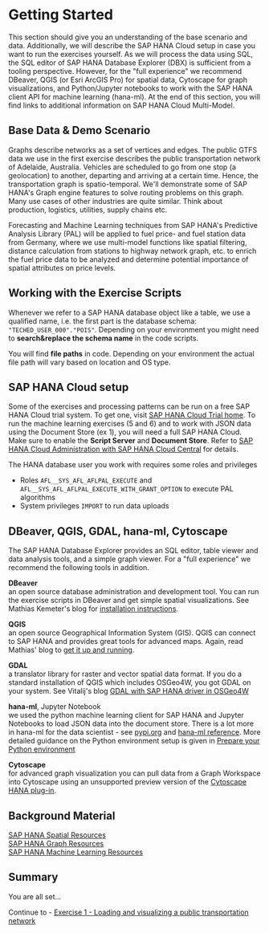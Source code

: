 # Getting Started

This section should give you an understanding of the base scenario and data. Additionally, we will describe the SAP HANA Cloud setup in case you want to run the exercises yourself. As we will process the data using SQL, the SQL editor of SAP HANA Database Explorer (DBX) is sufficient from a tooling perspective. However, for the "full experience" we recommend DBeaver, QGIS (or Esri ArcGIS Pro) for spatial data, Cytoscape for graph visualizations, and Python/Jupyter notebooks to work with the SAP HANA client API for machine learning (hana-ml). At the end of this section, you will find links to additional information on SAP HANA Cloud Multi-Model.

## Base Data & Demo Scenario<a name="subex1"></a>

Graphs describe networks as a set of vertices and edges. The public GTFS data we use in the first exercise describes the public transportation network of Adelaide, Australia. Vehicles are scheduled to go from one stop (a geolocation) to another, departing and arriving at a certain time. Hence, the transportation graph is spatio-temporal. We'll demonstrate some of SAP HANA's Graph engine features to solve routing problems on this graph. Many use cases of other industries are quite similar. Think about production, logistics, utilities, supply chains etc.  

Forecasting and Machine Learning techniques from SAP HANA's Predictive Analysis Library (PAL) will be applied to fuel price- and fuel station data from Germany, where we use multi-model functions like spatial filtering, distance calculation from stations to highway network graph, etc. to enrich the fuel price data to be analyzed and determine potential importance of spatial attributes on price levels.


## Working with the Exercise Scripts

Whenever we refer to a SAP HANA database object like a table, we use a qualified name, i.e. the first part is the database schema: `"TECHED_USER_000"."POIS"`. Depending on your environment you might need to **search&replace the schema name** in the code scripts.

You will find **file paths** in code. Depending on your environment the actual file path will vary based on location and OS type.

## SAP HANA Cloud setup<a name="subex2"></a>

Some of the exercises and processing patterns can be run on a free SAP HANA Cloud trial system. To get one, visit [SAP HANA Cloud Trial home](https://www.sap.com/cmp/td/sap-hana-cloud-trial.html). To run the machine learning exercises (5 and 6) and to work with JSON data using the Document Store (ex 1), you will need a full SAP HANA Cloud. Make sure to enable the **Script Server** and **Document Store**. Refer to [SAP HANA Cloud Administration with SAP HANA Cloud Central](https://help.sap.com/viewer/9ae9104a46f74a6583ce5182e7fb20cb/hanacloud/en-US/e379ccd3475643e4895b526296235241.html) for details.

The HANA database user you work with requires some roles and privileges
* Roles `AFL__SYS_AFL_AFLPAL_EXECUTE` and `AFL__SYS_AFL_AFLPAL_EXECUTE_WITH_GRANT_OPTION` to execute PAL algorithms
* System privileges `IMPORT` to run data uploads

## DBeaver, QGIS, GDAL, hana-ml, Cytoscape<a name="subex3"></a>

The SAP HANA Database Explorer provides an SQL editor, table viewer and data analysis tools, and a simple graph viewer. For a "full experience" we recommend the following tools in addition.

**DBeaver**<br>an open source database administration and development tool. You can run the exercise scripts in DBeaver and get simple spatial visualizations. See Mathias Kemeter's blog for [installation instructions](https://blogs.sap.com/2020/01/08/good-things-come-together-dbeaver-sap-hana-spatial-beer/).

**QGIS**<br>an open source Geographical Information System (GIS). QGIS can connect to SAP HANA and provides great tools for advanced maps. Again, read Mathias' blog to [get it up and running](https://blogs.sap.com/2021/03/01/creating-a-playground-for-spatial-analytics/).

**GDAL**<br>a translator library for raster and vector spatial data format. If you do a standard installation of QGIS which includes OSGeo4W, you got GDAL on your system. See Vitalij's blog [GDAL with SAP HANA driver in OSGeo4W](https://blogs.sap.com/2022/08/04/gdal-with-sap-hana-driver-in-osgeo4w/)

**hana-ml**, Jupyter Notebook<br>we used the python machine learning client for SAP HANA and Jupyter Notebooks to load JSON data into the document store. There is a lot more in hana-ml for the data scientist - see [pypi.org](https://pypi.org/project/hana-ml/) and [hana-ml reference](https://help.sap.com/doc/1d0ebfe5e8dd44d09606814d83308d4b/latest/en-US/index.html). More detailed guidance on the Python environment setup is given in [Prepare your Python environment](/exercises/ex9_appendix/README.md#appA-sub1)

**Cytoscape**<br>for advanced graph visualization you can pull data from a Graph Workspace into Cytoscape using an unsupported preview version of the [Cytoscape HANA plug-in](https://blogs.sap.com/2021/09/22/explore-networks-using-sap-hana-and-cytoscape/).


##  Background Material<a name="subex4"></a>

[SAP HANA Spatial Resources](https://blogs.sap.com/2020/11/02/sap-hana-spatial-resources-reloaded/)<br>
[SAP HANA Graph Resources](https://blogs.sap.com/2021/07/21/sap-hana-graph-resources/)<br>
[SAP HANA Machine Learning Resources](https://blogs.sap.com/2021/05/27/sap-hana-machine-learning-resources/)

## Summary

You are all set...

Continue to - [Exercise 1 - Loading and visualizing a public transportation network](../ex1/README.md)
